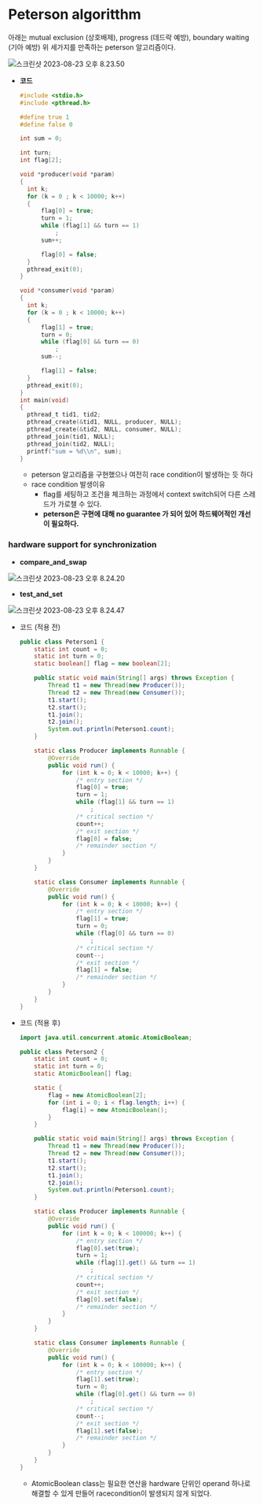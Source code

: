 # Peterson algoritthm



아래는 mutual exclusion (상호배제), progress (데드락 예방), boundary waiting (기아 예방)
위 세가지를 만족하는 peterson 알고리즘이다.

![스크린샷 2023-08-23 오후 8.23.50](../img/peterson-01.png)

- **코드**

  ```c
  #include <stdio.h>
  #include <pthread.h>
  
  #define true 1
  #define false 0
  
  int sum = 0;
  
  int turn;
  int flag[2];
  
  void *producer(void *param)
  {
  	int k;
  	for (k = 0 ; k < 10000; k++)
  	{
  		flag[0] = true;
  		turn = 1;
  		while (flag[1] && turn == 1)
  			;
  		sum++;
  
  		flag[0] = false;
  	}
  	pthread_exit(0);
  }
  
  void *consumer(void *param)
  {
  	int k;
  	for (k = 0 ; k < 10000; k++)
  	{
  		flag[1] = true;
  		turn = 0;
  		while (flag[0] && turn == 0)
  			;
  		sum--;
  
  		flag[1] = false;
  	}
  	pthread_exit(0);
  }
  int main(void)
  {
  	pthread_t tid1, tid2;
  	pthread_create(&tid1, NULL, producer, NULL);
  	pthread_create(&tid2, NULL, consumer, NULL);
  	pthread_join(tid1, NULL);
  	pthread_join(tid2, NULL);
  	printf("sum = %d\\n", sum);
  }
  ```

  - peterson 알고리즘을 구현했으나 여전히 race condition이 발생하는 듯 하다
  - race condition 발생이유
    - flag를 세팅하고 조건을 체크하는 과정에서 context switch되어 다른 스레드가 가로챌 수 있다.
    - **peterson은 구현에 대해 no guarantee 가 되어 있어 하드웨어적인 개선이 필요하다.**



### hardware support for synchronization

- **compare_and_swap**

![스크린샷 2023-08-23 오후 8.24.20](../img/peterson-02.png)



- **test_and_set**

![스크린샷 2023-08-23 오후 8.24.47](../img/peterson-03.png)





- 코드 (적용 전)

  ```java
  public class Peterson1 {
      static int count = 0;
      static int turn = 0;
      static boolean[] flag = new boolean[2];
  
      public static void main(String[] args) throws Exception {
          Thread t1 = new Thread(new Producer());
          Thread t2 = new Thread(new Consumer());
          t1.start();
          t2.start();
          t1.join();
          t2.join();
          System.out.println(Peterson1.count);
      }
  
      static class Producer implements Runnable {
          @Override
          public void run() {
              for (int k = 0; k < 10000; k++) {
                  /* entry section */
                  flag[0] = true;
                  turn = 1;
                  while (flag[1] && turn == 1)
                      ;
                  /* critical section */
                  count++;
                  /* exit section */
                  flag[0] = false;
                  /* remainder section */
              }
          }
      }
  
      static class Consumer implements Runnable {
          @Override
          public void run() {
              for (int k = 0; k < 10000; k++) {
                  /* entry section */
                  flag[1] = true;
                  turn = 0;
                  while (flag[0] && turn == 0)
                      ;
                  /* critical section */
                  count--;
                  /* exit section */
                  flag[1] = false;
                  /* remainder section */
              }
          }
      }
  }
  ```

- 코드 (적용 후)

  ```java
  import java.util.concurrent.atomic.AtomicBoolean;
  
  public class Peterson2 {
      static int count = 0;
      static int turn = 0;
      static AtomicBoolean[] flag;
  
      static {
          flag = new AtomicBoolean[2];
          for (int i = 0; i < flag.length; i++) {
              flag[i] = new AtomicBoolean();
          }
      }
  
      public static void main(String[] args) throws Exception {
          Thread t1 = new Thread(new Producer());
          Thread t2 = new Thread(new Consumer());
          t1.start();
          t2.start();
          t1.join();
          t2.join();
          System.out.println(Peterson1.count);
      }
  
      static class Producer implements Runnable {
          @Override
          public void run() {
              for (int k = 0; k < 100000; k++) {
                  /* entry section */
                  flag[0].set(true);
                  turn = 1;
                  while (flag[1].get() && turn == 1)
                      ;
                  /* critical section */
                  count++;
                  /* exit section */
                  flag[0].set(false);
                  /* remainder section */
              }
          }
      }
  
      static class Consumer implements Runnable {
          @Override
          public void run() {
              for (int k = 0; k < 100000; k++) {
                  /* entry section */
                  flag[1].set(true);
                  turn = 0;
                  while (flag[0].get() && turn == 0)
                      ;
                  /* critical section */
                  count--;
                  /* exit section */
                  flag[1].set(false);
                  /* remainder section */
              }
          }
      }
  }
  ```

  - AtomicBoolean class는 필요한 연산을 hardware 단위인 operand 하나로 해결할 수 있게 만들어 racecondition이 발생되지 않게 되었다.
